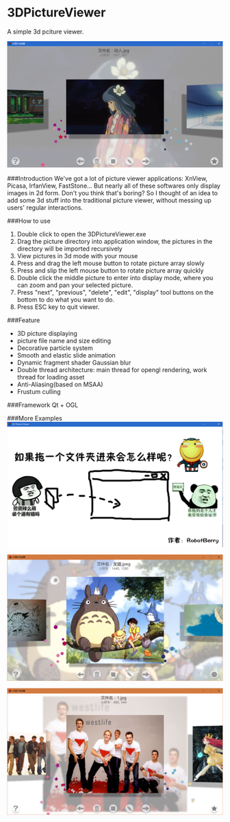 # 3DPictureViewer
A simple 3d pciture viewer.

![main](https://github.com/Code-Guy/3DPictureViewer/blob/master/snapshots/1.png?raw=true)

###Introduction
We've got a lot of picture viewer applications: XnView, Picasa, IrfanView, FastStone... But nearly all of these softwares only display images in 2d form. Don't you think that's boring? So I thought of an idea to add some 3d stuff into the traditional picture viewer, without messing up users' regular interactions.

###How to use
 1. Double click to open the 3DPictureViewer.exe
 2. Drag the picture directory into application window, the pictures in the directory will be imported recursively
 3. View pictures in 3d mode with your mouse
 4. Press and drag the left mouse button to rotate picture array slowly
 5. Press and slip the left mouse button to rotate picture array quickly
 6. Double click the middle picture to enter into display mode, where you can zoom and pan your selected picture.
 7. Press "next", "previous", "delete", "edit", "display" tool buttons on the bottom to do what you want to do.
 8. Press ESC key to quit viewer.
 
###Feature
 - 3D picture displaying
 - picture file name and size editing
 - Decorative particle system 
 - Smooth and  elastic slide animation
 - Dynamic fragment shader Gaussian blur
 - Double thread architecture: main thread for opengl rendering, work thread for loading asset
 - Anti-Aliasing(based on MSAA)
 - Frustum culling
 
###Framework
 Qt + OGL
 
###More Examples
![overlook](https://github.com/Code-Guy/3DPictureViewer/blob/master/snapshots/%E5%BC%80%E5%A7%8B%E7%95%8C%E9%9D%A2.png?raw=true)

![overlook](https://github.com/Code-Guy/3DPictureViewer/blob/master/snapshots/%E9%BE%99%E7%8C%AB.png?raw=true)

![overlook](https://github.com/Code-Guy/3DPictureViewer/blob/master/snapshots/%E8%A5%BF%E5%9F%8E%E7%94%B7%E5%AD%A9.png?raw=true)
